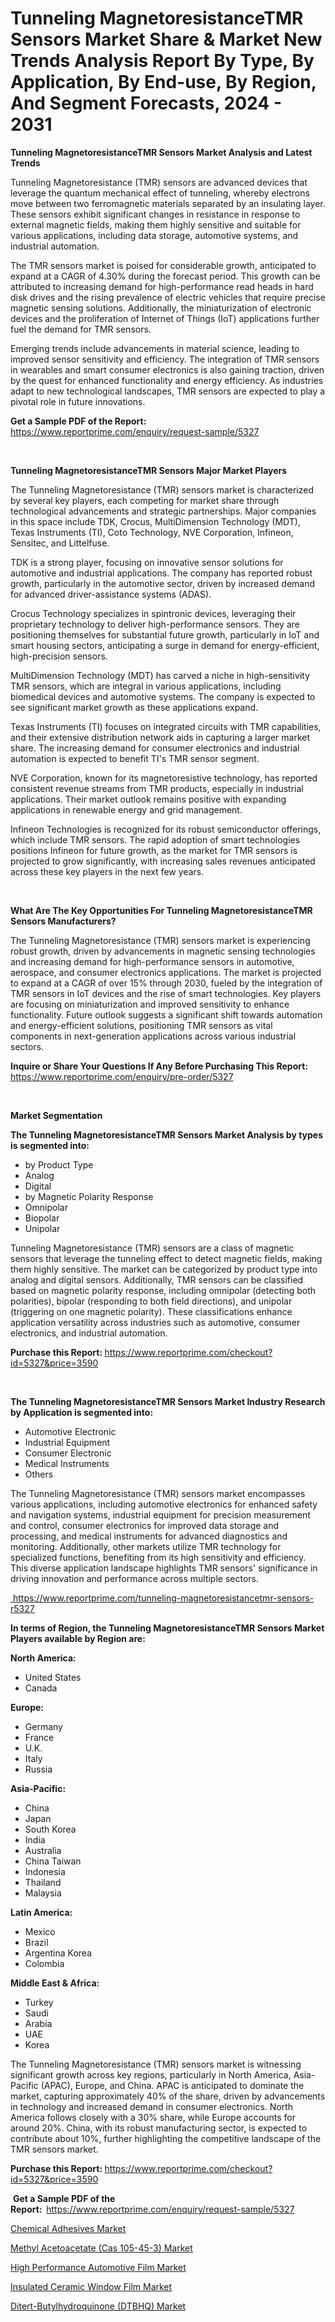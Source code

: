 <p><h1>Tunneling MagnetoresistanceTMR Sensors Market Share & Market New Trends Analysis Report By Type, By Application, By End-use, By Region, And Segment Forecasts, 2024 - 2031</h1></p><p><strong>Tunneling MagnetoresistanceTMR Sensors Market Analysis and Latest Trends</strong></p>
<p><p>Tunneling Magnetoresistance (TMR) sensors are advanced devices that leverage the quantum mechanical effect of tunneling, whereby electrons move between two ferromagnetic materials separated by an insulating layer. These sensors exhibit significant changes in resistance in response to external magnetic fields, making them highly sensitive and suitable for various applications, including data storage, automotive systems, and industrial automation.</p><p>The TMR sensors market is poised for considerable growth, anticipated to expand at a CAGR of 4.30% during the forecast period. This growth can be attributed to increasing demand for high-performance read heads in hard disk drives and the rising prevalence of electric vehicles that require precise magnetic sensing solutions. Additionally, the miniaturization of electronic devices and the proliferation of Internet of Things (IoT) applications further fuel the demand for TMR sensors.</p><p>Emerging trends include advancements in material science, leading to improved sensor sensitivity and efficiency. The integration of TMR sensors in wearables and smart consumer electronics is also gaining traction, driven by the quest for enhanced functionality and energy efficiency. As industries adapt to new technological landscapes, TMR sensors are expected to play a pivotal role in future innovations.</p></p>
<p><strong>Get a Sample PDF of the Report:&nbsp;</strong> <a href="https://www.reportprime.com/enquiry/request-sample/5327?utm_campaign=1595&utm_medium=2&utm_source=Github&utm_content=ia&utm_term=28102024&utm_id=tunneling-magnetoresistancetmr-sensors">https://www.reportprime.com/enquiry/request-sample/5327</a></p>
<p>&nbsp;</p>
<p><strong>Tunneling MagnetoresistanceTMR Sensors Major Market Players</strong></p>
<p><p>The Tunneling Magnetoresistance (TMR) sensors market is characterized by several key players, each competing for market share through technological advancements and strategic partnerships. Major companies in this space include TDK, Crocus, MultiDimension Technology (MDT), Texas Instruments (TI), Coto Technology, NVE Corporation, Infineon, Sensitec, and Littelfuse.</p><p>TDK is a strong player, focusing on innovative sensor solutions for automotive and industrial applications. The company has reported robust growth, particularly in the automotive sector, driven by increased demand for advanced driver-assistance systems (ADAS).</p><p>Crocus Technology specializes in spintronic devices, leveraging their proprietary technology to deliver high-performance sensors. They are positioning themselves for substantial future growth, particularly in IoT and smart housing sectors, anticipating a surge in demand for energy-efficient, high-precision sensors.</p><p>MultiDimension Technology (MDT) has carved a niche in high-sensitivity TMR sensors, which are integral in various applications, including biomedical devices and automotive systems. The company is expected to see significant market growth as these applications expand.</p><p>Texas Instruments (TI) focuses on integrated circuits with TMR capabilities, and their extensive distribution network aids in capturing a larger market share. The increasing demand for consumer electronics and industrial automation is expected to benefit TI's TMR sensor segment.</p><p>NVE Corporation, known for its magnetoresistive technology, has reported consistent revenue streams from TMR products, especially in industrial applications. Their market outlook remains positive with expanding applications in renewable energy and grid management.</p><p>Infineon Technologies is recognized for its robust semiconductor offerings, which include TMR sensors. The rapid adoption of smart technologies positions Infineon for future growth, as the market for TMR sensors is projected to grow significantly, with increasing sales revenues anticipated across these key players in the next few years.</p></p>
<p>&nbsp;</p>
<p><strong>What Are The Key Opportunities For Tunneling MagnetoresistanceTMR Sensors Manufacturers?</strong></p>
<p><p>The Tunneling Magnetoresistance (TMR) sensors market is experiencing robust growth, driven by advancements in magnetic sensing technologies and increasing demand for high-performance sensors in automotive, aerospace, and consumer electronics applications. The market is projected to expand at a CAGR of over 15% through 2030, fueled by the integration of TMR sensors in IoT devices and the rise of smart technologies. Key players are focusing on miniaturization and improved sensitivity to enhance functionality. Future outlook suggests a significant shift towards automation and energy-efficient solutions, positioning TMR sensors as vital components in next-generation applications across various industrial sectors.</p></p>
<p><strong>Inquire or Share Your Questions If Any Before Purchasing This Report:</strong> <a href="https://www.reportprime.com/enquiry/pre-order/5327?utm_campaign=1595&utm_medium=2&utm_source=Github&utm_content=ia&utm_term=28102024&utm_id=tunneling-magnetoresistancetmr-sensors">https://www.reportprime.com/enquiry/pre-order/5327</a></p>
<p>&nbsp;</p>
<p><strong>Market Segmentation</strong></p>
<p><strong>The Tunneling MagnetoresistanceTMR Sensors Market Analysis by types is segmented into:</strong></p>
<p><ul><li>by Product Type</li><li>Analog</li><li>Digital</li><li>by Magnetic Polarity Response</li><li>Omnipolar</li><li>Biopolar</li><li>Unipolar</li></ul></p>
<p><p>Tunneling Magnetoresistance (TMR) sensors are a class of magnetic sensors that leverage the tunneling effect to detect magnetic fields, making them highly sensitive. The market can be categorized by product type into analog and digital sensors. Additionally, TMR sensors can be classified based on magnetic polarity response, including omnipolar (detecting both polarities), bipolar (responding to both field directions), and unipolar (triggering on one magnetic polarity). These classifications enhance application versatility across industries such as automotive, consumer electronics, and industrial automation.</p></p>
<p><strong>Purchase this Report:&nbsp;</strong><a href="https://www.reportprime.com/checkout?id=5327&price=3590&utm_campaign=1595&utm_medium=2&utm_source=Github&utm_content=ia&utm_term=28102024&utm_id=tunneling-magnetoresistancetmr-sensors">https://www.reportprime.com/checkout?id=5327&price=3590</a></p>
<p>&nbsp;</p>
<p><strong>The Tunneling MagnetoresistanceTMR Sensors Market Industry Research by Application is segmented into:</strong></p>
<p><ul><li>Automotive Electronic</li><li>Industrial Equipment</li><li>Consumer Electronic</li><li>Medical Instruments</li><li>Others</li></ul></p>
<p><p>The Tunneling Magnetoresistance (TMR) sensors market encompasses various applications, including automotive electronics for enhanced safety and navigation systems, industrial equipment for precision measurement and control, consumer electronics for improved data storage and processing, and medical instruments for advanced diagnostics and monitoring. Additionally, other markets utilize TMR technology for specialized functions, benefiting from its high sensitivity and efficiency. This diverse application landscape highlights TMR sensors' significance in driving innovation and performance across multiple sectors.</p></p>
<p><a href="https://www.reportprime.com/tunneling-magnetoresistancetmr-sensors-r5327?utm_campaign=1595&utm_medium=2&utm_source=Github&utm_content=ia&utm_term=28102024&utm_id=tunneling-magnetoresistancetmr-sensors">&nbsp;https://www.reportprime.com/tunneling-magnetoresistancetmr-sensors-r5327</a></p>
<p><strong>In terms of Region, the Tunneling MagnetoresistanceTMR Sensors Market Players available by Region are:</strong></p>
<p>
    <p> <strong> North America: </strong>
        <ul>
            <li>United States</li>
            <li>Canada</li>
        </ul>
        </p> 
    <p> <strong> Europe: </strong>
        <ul>
            <li>Germany</li>
            <li>France</li>
            <li>U.K.</li>
            <li>Italy</li>
            <li>Russia</li>
        </ul>
        </p> 
    <p> <strong> Asia-Pacific: </strong>
        <ul>
            <li>China</li>
            <li>Japan</li>
            <li>South Korea</li>
            <li>India</li>
            <li>Australia</li>
            <li>China Taiwan</li>
            <li>Indonesia</li>
            <li>Thailand</li>
            <li>Malaysia</li>
        </ul>
        </p> 
    <p> <strong> Latin America: </strong>
        <ul>
            <li>Mexico</li>
            <li>Brazil</li>
            <li>Argentina Korea</li>
            <li>Colombia</li>
        </ul>
        </p> 
    <p> <strong> Middle East & Africa: </strong>
        <ul>
            <li>Turkey</li>
            <li>Saudi</li>
            <li>Arabia</li>
            <li>UAE</li>
            <li>Korea</li>
        </ul>
    </p>
    </p>
<p><p>The Tunneling Magnetoresistance (TMR) sensors market is witnessing significant growth across key regions, particularly in North America, Asia-Pacific (APAC), Europe, and China. APAC is anticipated to dominate the market, capturing approximately 40% of the share, driven by advancements in technology and increased demand in consumer electronics. North America follows closely with a 30% share, while Europe accounts for around 20%. China, with its robust manufacturing sector, is expected to contribute about 10%, further highlighting the competitive landscape of the TMR sensors market.</p></p>
<p><strong>Purchase this Report: </strong><a href="https://www.reportprime.com/checkout?id=5327&price=3590&utm_campaign=1595&utm_medium=2&utm_source=Github&utm_content=ia&utm_term=28102024&utm_id=tunneling-magnetoresistancetmr-sensors">https://www.reportprime.com/checkout?id=5327&price=3590</a></p>
<p>&nbsp;<strong>Get a Sample PDF of the Report:&nbsp;&nbsp;</strong><a href="https://www.reportprime.com/enquiry/request-sample/5327?utm_campaign=1595&utm_medium=2&utm_source=Github&utm_content=ia&utm_term=28102024&utm_id=tunneling-magnetoresistancetmr-sensors">https://www.reportprime.com/enquiry/request-sample/5327</a></p>
<p><strong></strong></p>
<p><p><a href="https://www.linkedin.com/pulse/global-chemical-adhesives-market-product-types-applications-pfgre?utm_campaign=1595&utm_medium=2&utm_source=Github&utm_content=ia&utm_term=28102024&utm_id=tunneling-magnetoresistancetmr-sensors">Chemical Adhesives Market</a></p><p><a href="https://www.linkedin.com/pulse/pulse-methyl-acetoacetate-cas-105-45-3-rhythms-change-market-scabe?utm_campaign=1595&utm_medium=2&utm_source=Github&utm_content=ia&utm_term=28102024&utm_id=tunneling-magnetoresistancetmr-sensors">Methyl Acetoacetate (Cas 105-45-3) Market</a></p><p><a href="https://www.linkedin.com/pulse/high-performance-automotive-film-market-research-report-exploring-x4z3e?utm_campaign=1595&utm_medium=2&utm_source=Github&utm_content=ia&utm_term=28102024&utm_id=tunneling-magnetoresistancetmr-sensors">High Performance Automotive Film Market</a></p><p><a href="https://www.linkedin.com/pulse/insulated-ceramic-window-film-market-size-share-trends-analysis-tub1e?utm_campaign=1595&utm_medium=2&utm_source=Github&utm_content=ia&utm_term=28102024&utm_id=tunneling-magnetoresistancetmr-sensors">Insulated Ceramic Window Film Market</a></p><p><a href="https://www.linkedin.com/pulse/global-ditert-butylhydroquinone-dtbhq-market-sector2024--qrize?utm_campaign=1595&utm_medium=2&utm_source=Github&utm_content=ia&utm_term=28102024&utm_id=tunneling-magnetoresistancetmr-sensors">Ditert-Butylhydroquinone (DTBHQ) Market</a></p></p>